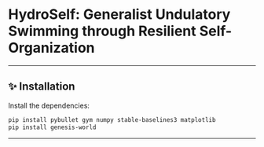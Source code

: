 # HydroSelf: Generalist Undulatory Swimming through Resilient Self-Organization


---


## ✨ Installation

Install the dependencies:

```bash
pip install pybullet gym numpy stable-baselines3 matplotlib
pip install genesis-world
```

---
